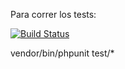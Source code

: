 Para correr los tests:

[![Build Status](https://travis-ci.org/Lara191097/TarjetaSC.svg?branch=master)](https://travis-ci.org/Lara191097/TarjetaSC)

vendor/bin/phpunit test/*
